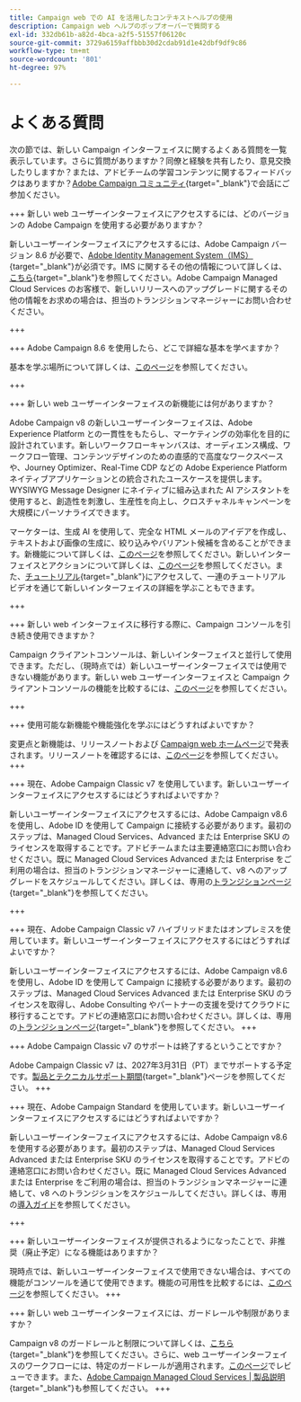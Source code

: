 ```yaml
---
title: Campaign web での AI を活用したコンテキストヘルプの使用
description: Campaign web ヘルプのポップオーバーで質問する
exl-id: 332db61b-a82d-4bca-a2f5-51557f06120c
source-git-commit: 3729a6159affbbb30d2cdab91d1e42dbf9df9c86
workflow-type: tm+mt
source-wordcount: '801'
ht-degree: 97%

---
```


# よくある質問

次の節では、新しい Campaign インターフェイスに関するよくある質問を一覧表示しています。さらに質問がありますか？同僚と経験を共有したり、意見交換したりしますか？または、アドビチームの学習コンテンツに関するフィードバックはありますか？[Adobe Campaign コミュニティ](https://experienceleaguecommunities.adobe.com/t5/adobe-campaign-classic-v7/ct-p/adobe-campaign-classic-community?profile.language=ja){target="_blank"}で会話にご参加ください。


+++ 新しい web ユーザーインターフェイスにアクセスするには、どのバージョンの Adobe Campaign を使用する必要がありますか？

新しいユーザーインターフェイスにアクセスするには、Adobe Campaign バージョン 8.6 が必要で、[Adobe Identity Management System（IMS）](https://helpx.adobe.com/jp/enterprise/using/identity.html){target="_blank"}が必須です。IMS に関するその他の情報について詳しくは、[こちら](https://experienceleague.adobe.com/ja/docs/campaign/technotes-ac/tn-new/migrate-users-to-ims){target="_blank"}を参照してください。Adobe Campaign Managed Cloud Services のお客様で、新しいリリースへのアップグレードに関するその他の情報をお求めの場合は、担当のトランジションマネージャーにお問い合わせください。

+++

+++ Adobe Campaign 8.6 を使用したら、どこで詳細な基本を学べますか？

基本を学ぶ場所について詳しくは、[このページ](../get-started/get-started.md)を参照してください。

+++

+++ 新しい web ユーザーインターフェイスの新機能には何がありますか？

Adobe Campaign v8 の新しいユーザーインターフェイスは、Adobe Experience Platform との一貫性をもたらし、マーケティングの効率化を目的に設計されています。新しいワークフローキャンバスは、オーディエンス構成、ワークフロー管理、コンテンツデザインのための直感的で高度なワークスペースや、Journey Optimizer、Real-Time CDP などの Adobe Experience Platform ネイティブアプリケーションとの統合されたユースケースを提供します。WYSIWYG Message Designer にネイティブに組み込まれた AI アシスタントを使用すると、創造性を刺激し、生産性を向上し、クロスチャネルキャンペーンを大規模にパーソナライズできます。

マーケターは、生成 AI を使用して、完全な HTML メールのアイデアを作成し、テキストおよび画像の生成に、絞り込みやバリアント候補を含めることができます。新機能について詳しくは、[このページ](../rn/whats-new.md)を参照してください。新しいインターフェイスとアクションについて詳しくは、[このページ](../get-started/user-interface.md)を参照してください。また、[チュートリアル](https://experienceleague.adobe.com/ja/docs/campaign-web-learn/tutorials/overview){target="_blank"}にアクセスして、一連のチュートリアルビデオを通じて新しいインターフェイスの詳細を学ぶこともできます。

+++

+++  新しい web インターフェイスに移行する際に、Campaign コンソールを引き続き使用できますか？

Campaign クライアントコンソールは、新しいインターフェイスと並行して使用できます。ただし、（現時点では）新しいユーザーインターフェイスでは使用できない機能があります。新しい web ユーザーインターフェイスと Campaign クライアントコンソールの機能を比較するには、[このページ](../get-started/capability-matrix.md)を参照してください。

+++

+++ 使用可能な新機能や機能強化を学ぶにはどうすればよいですか？

変更点と新機能は、リリースノートおよび [Campaign web ホームページ](../get-started/user-interface.md#user-interface-home)で発表されます。リリースノートを確認するには、[このページ](../rn/release-notes.md)を参照してください。
+++


+++  現在、Adobe Campaign Classic v7 を使用しています。新しいユーザーインターフェイスにアクセスするにはどうすればよいですか？

新しいユーザーインターフェイスにアクセスするには、Adobe Campaign v8.6 を使用し、Adobe ID を使用して Campaign に接続する必要があります。最初のステップは、Managed Cloud Services、Advanced または Enterprise SKU のライセンスを取得することです。アドビチームまたは主要連絡窓口にお問い合わせください。既に Managed Cloud Services Advanced または Enterprise をご利用の場合は、担当のトランジションマネージャーに連絡して、v8 へのアップグレードをスケジュールしてください。詳しくは、専用の[トランジションページ](https://experienceleague.adobe.com/ja/docs/campaign/campaign-v8/new/v7-to-v8){target="_blank"}を参照してください。

+++

+++  現在、Adobe Campaign Classic v7 ハイブリッドまたはオンプレミスを使用しています。新しいユーザーインターフェイスにアクセスするにはどうすればよいですか？

新しいユーザーインターフェイスにアクセスするには、Adobe Campaign v8.6 を使用し、Adobe ID を使用して Campaign に接続する必要があります。最初のステップは、Managed Cloud Services Advanced または Enterprise SKU のライセンスを取得し、Adobe Consulting やパートナーの支援を受けてクラウドに移行することです。アドビの連絡窓口にお問い合わせください。詳しくは、専用の[トランジションページ](https://experienceleague.adobe.com/ja/docs/campaign/campaign-v8/new/v7-to-v8){target="_blank"}を参照してください。
+++

+++ Adobe Campaign Classic v7 のサポートは終了するということですか？

Adobe Campaign Classic v7 は、2027年3月31日（PT）までサポートする予定です。[製品とテクニカルサポート期間](https://helpx.adobe.com/jp/support/programs/eol-matrix.html){target="_blank"}ページを参照してください。
+++

+++ 現在、Adobe Campaign Standard を使用しています。新しいユーザーインターフェイスにアクセスするにはどうすればよいですか？

新しいユーザーインターフェイスにアクセスするには、Adobe Campaign v8.6 を使用する必要があります。最初のステップは、Managed Cloud Services Advanced または Enterprise SKU のライセンスを取得することです。アドビの連絡窓口にお問い合わせください。既に Managed Cloud Services Advanced または Enterprise をご利用の場合は、担当のトランジションマネージャーに連絡して、v8 へのトランジションをスケジュールしてください。詳しくは、専用の[導入ガイド](../../adoption/home.md)を参照してください。

+++


+++ 新しいユーザーインターフェイスが提供されるようになったことで、非推奨（廃止予定）になる機能はありますか？

現時点では、新しいユーザーインターフェイスで使用できない場合は、すべての機能がコンソールを通じて使用できます。機能の可用性を比較するには、[このページ](../get-started/capability-matrix.md)を参照してください。
+++


+++ 新しい web ユーザーインターフェイスには、ガードレールや制限がありますか？

Campaign v8 のガードレールと制限について詳しくは、[こちら](https://experienceleague.adobe.com/ja/docs/campaign/campaign-v8/releases/ac-guardrails){target="_blank"}を参照してください。さらに、web ユーザーインターフェイスのワークフローには、特定のガードレールが適用されます。[このページ](../get-started/guardrails.md)でレビューできます。また、[Adobe Campaign Managed Cloud Services | 製品説明](https://helpx.adobe.com/jp/legal/product-descriptions/adobe-campaign-managed-cloud-services.html){target="_blank"}も参照してください。
+++
